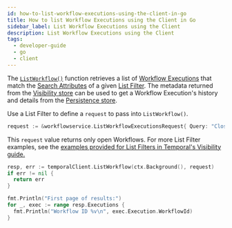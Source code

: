 ```yaml
---
id: how-to-list-workflow-executions-using-the-client-in-go
title: How to list Workflow Executions using the Client in Go
sidebar_label: List Workflow Executions using the Client
description: List Workflow Executions using the Client
tags:
  - developer-guide
  - go
  - client
---
```


The [`ListWorkflow()`](https://pkg.go.dev/go.temporal.io/sdk/client#Client.ListWorkflow) function retrieves a list of [Workflow Executions](/concepts/what-is-a-workflow-execution) that match the [Search Attributes](/concepts/what-is-a-search-attribute) of a given [List Filter](/concepts/what-is-a-list-filter).
The metadata returned from the [Visibility store](/concepts/what-is-visibility) can be used to get a Workflow Execution's history and details from the [Persistence store](/concepts/what-is-a-temporal-cluster#persistence).

Use a List Filter to define a `request` to pass into `ListWorkflow()`.

```go
request := &workflowservice.ListWorkflowExecutionsRequest{ Query: "CloseTime = missing" }
```

This `request` value returns only open Workflows.
For more List Filter examples, see the [examples provided for List Filters in Temporal's Visibility guide.](/concepts/what-is-a-list-filter#list-filter-examples)

```go
resp, err := temporalClient.ListWorkflow(ctx.Background(), request)
if err != nil {
  return err
}

fmt.Println("First page of results:")
for _, exec := range resp.Executions {
  fmt.Println("Workflow ID %v\n", exec.Execution.WorkflowId)
}
```
